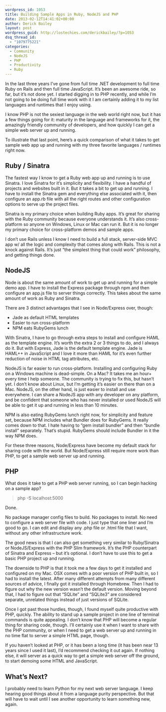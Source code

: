 ```yaml
---
wordpress_id: 1053
title: Building Sample Apps in Ruby, NodeJS and PHP
date: 2013-02-12T14:41:02+00:00
author: Derick Bailey
layout: post
wordpress_guid: http://lostechies.com/derickbailey/?p=1053
dsq_thread_id:
  - "1079775221"
categories:
  - Community
  - NodeJS
  - PHP
  - Productivity
  - Ruby
---
```

In the last three years I&#8217;ve gone from full time .NET development to full time Ruby on Rails and then full time JavaScript. It&#8217;s been an awesome ride, so far, but it&#8217;s not done yet. I started digging in to PHP recently, and while I&#8217;m not going to be doing full time work with it I am certainly adding it to my list languages and runtimes that I enjoy using. 

I know PHP is not the sexiest language in the web world right now, but it has a few things going for it: maturity in the language and frameworks for it, the amazingly friendly community of developers, and how quickly I can get a simple web server up and running.

To illustrate that last point, here&#8217;s a quick comparison of what it takes to get sample web app up and running with my three favorite languages / runtimes right now.

## Ruby / Sinatra

The fastest way I know to get a Ruby web app up and running is to use Sinatra. I love Sinatra for it&#8217;s simplicity and flexibility. I have a handful of projects and websites built in it. But it takes a bit to get up and running. I have to install the Sinatra gem and everything else associated with it, then configure an app.rb file with all the right routes and other configuration options to serve up the project files.

Sinatra is my primary choice when building Ruby apps. It&#8217;s great for sharing with the Ruby community because everyone understands it. It&#8217;s also cross-platform so anyone on Windows, Linux or Mac can run it. But it is no longer my primary choice for cross-platform demos and sample apps.

I don&#8217;t use Rails unless I know I need to build a full stack, server-side MVC app w/ all the logic and complexity that comes along with Rails. This is not a knock against Rails. It&#8217;s just &#8220;the simplest thing that could work&#8221; philosophy, and getting things done.

## NodeJS

Node is about the same amount of work to get up and running for a simple demo app. I have to install the Express package through npm and then configure an app.js file to server things correctly. This takes about the same amount of work as Ruby and Sinatra. 

There are 3 distinct advantages that I see in Node/Express over, though:

  * Jade as default HTML templates
  * Easier to run cross-platform
  * NPM eats RubyGems lunch

With Sinatra, I have to go through extra steps to install and configure HAML as the template engine. It&#8217;s worth the extra 2 or 3 things to do, and I always do it. But with Express, Jade is the default template engine. Jade is HAML++ in JavaScript and I love it more than HAML for it&#8217;s even further reduction of noise in HTML tag attributes, etc.

NodeJS is far easier to run cross-platform. Installing and configuring Ruby on a Windows machine is dead-simple. On a Mac? It takes me an hour+ every time I help someone. The community is trying to fix this, but hasn&#8217;t yet. I don&#8217;t know about Linux, but I&#8217;m getting it&#8217;s easier on there than on a Mac. NodeJS, on the other hand, is just easier to install and use everywhere. I can share a NodeJS app with any developer on any platform, and be confident that someone who has never installed or used NodeJS will be able to get it up and running in less than 10 minutes.

NPM is also eating RubyGems lunch right now, for simplicity and feature set, because NPM includes what Bundler does for RubyGems. It really comes down to that. I hate having to &#8220;gem install bundler&#8221; and then &#8220;bundle install&#8221; separately. That&#8217;s stupid. RubyGems should include Bundler in it the way NPM does.

For these three reasons, Node/Express have become my default stack for sharing code with the world. But Node/Express still require more work than PHP, to get a sample web server up and running.

## PHP

What does it take to get a PHP web server running, so I can begin hacking on a sample app?

> php -S localhost:5000

Done. 

No package manager config files to build. No packages to install. No need to configure a web server file with code. I just type that one liner and I&#8217;m good to go. I can edit and display any .php file or .html file that I want, without any other infrastructure work.

The good news is that I can also get something very similar to Ruby/Sinatra or NodeJS/Express with the PHP Slim framework. It&#8217;s the PHP counterpart of Sinatra and Express &#8211; but it&#8217;s optional. I don&#8217;t have to use this to get a basic PHP project up and running.

The downside to PHP is that it took me a few days to get it installed and configured on my Mac. OSX comes with a poor version of PHP built in, so I had to install the latest. After many different attempts from many different sources of advice, I finally got it installed through Homebrew. Then I had to figure out why the new version wasn&#8217;t the default version. Moving beyond that, I had to figure out that &#8220;SQLite&#8221; and &#8220;SQLite3&#8221; are considered separate, unrelated things instead of just versions of SQLite.

Once I got past those hurdles, though, I found myself quite productive with PHP, quickly. The ability to stand up a sample project in one line of terminal commands is quite appealing. I don&#8217;t know that PHP will become a regular thing for sharing code, though. I&#8217;ll certainly use it when I want to share with the PHP community, or when I need to get a web server up and running in no time flat to server a simple HTML page, though.

If you haven&#8217;t looked at PHP, or it has been a long time (it has been near 13 years since I used it last), I&#8217;d recommend checking it out again. If nothing else, it will server as a quick way to get a simple web server off the ground, to start demoing some HTML and JavaScript.

## What&#8217;s Next?

I probably need to learn Python for my next web server language. I keep hearing good things about it from a language purity perspective. But that will have to wait until I see another opportunity to learn something new, again.